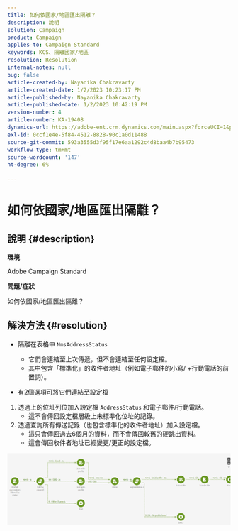 ```yaml
---
title: 如何依國家/地區匯出隔離？
description: 說明
solution: Campaign
product: Campaign
applies-to: Campaign Standard
keywords: KCS、隔離國家/地區
resolution: Resolution
internal-notes: null
bug: false
article-created-by: Nayanika Chakravarty
article-created-date: 1/2/2023 10:23:17 PM
article-published-by: Nayanika Chakravarty
article-published-date: 1/2/2023 10:42:19 PM
version-number: 4
article-number: KA-19408
dynamics-url: https://adobe-ent.crm.dynamics.com/main.aspx?forceUCI=1&pagetype=entityrecord&etn=knowledgearticle&id=94c3250c-ec8a-ed11-81ac-6045bd006c82
exl-id: 0ccf1e4e-5f84-4512-8828-90c1a0d11488
source-git-commit: 593a3555d3f95f17e6aa1292c4d8baa4b7b95473
workflow-type: tm+mt
source-wordcount: '147'
ht-degree: 6%

---
```


# 如何依國家/地區匯出隔離？

## 說明 {#description}


<b>環境</b>

Adobe Campaign Standard

<b>問題/症狀</b>

如何依國家/地區匯出隔離？


## 解決方法 {#resolution}


- 隔離在表格中 `NmsAddressStatus`
   - 它們會連結至上次傳遞，但不會連結至任何設定檔。
   - 其中包含「標準化」的收件者地址（例如電子郵件的小寫/ +行動電話的前置詞）。


- 有2個選項可將它們連結至設定檔


1. 透過上的位址列位加入設定檔 `AddressStatus` 和電子郵件/行動電話。
   - 這不會傳回設定檔層級上未標準化位址的記錄。
2. 透過查詢所有傳送記錄（也包含標準化的收件者地址）加入設定檔。
   - 這只會傳回過去6個月的資料，而不會傳回較舊的硬跳出資料。
   - 這會傳回收件者地址已經變更/更正的設定檔。


![](assets/9aa27d94-2bce-ec11-a7b5-0022480a8e40.png)
